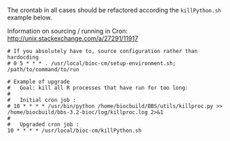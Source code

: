 The crontab in all cases should be refactored according the `killPython.sh` example below.

Information on sourcing / running in Cron:  http://unix.stackexchange.com/a/27291/11917 

```
# If you absolutely have to, source configuration rather than hardocding 
# 0 5 * * * . /usr/local/bioc-cm/setup-environment.sh; /path/to/command/to/run

# Example of upgrade
# 	Goal: kill all R processes that have run for too long:
# 	
#	Initial cron job : 
# 10 * * * * /usr/bin/python /home/biocbuild/BBS/utils/killproc.py >> /home/biocbuild/bbs-3.2-bioc/log/killproc.log 2>&1
# 
#	Upgraded cron job : 
10 * * * * /usr/local/bioc-cm/killPython.sh

```
